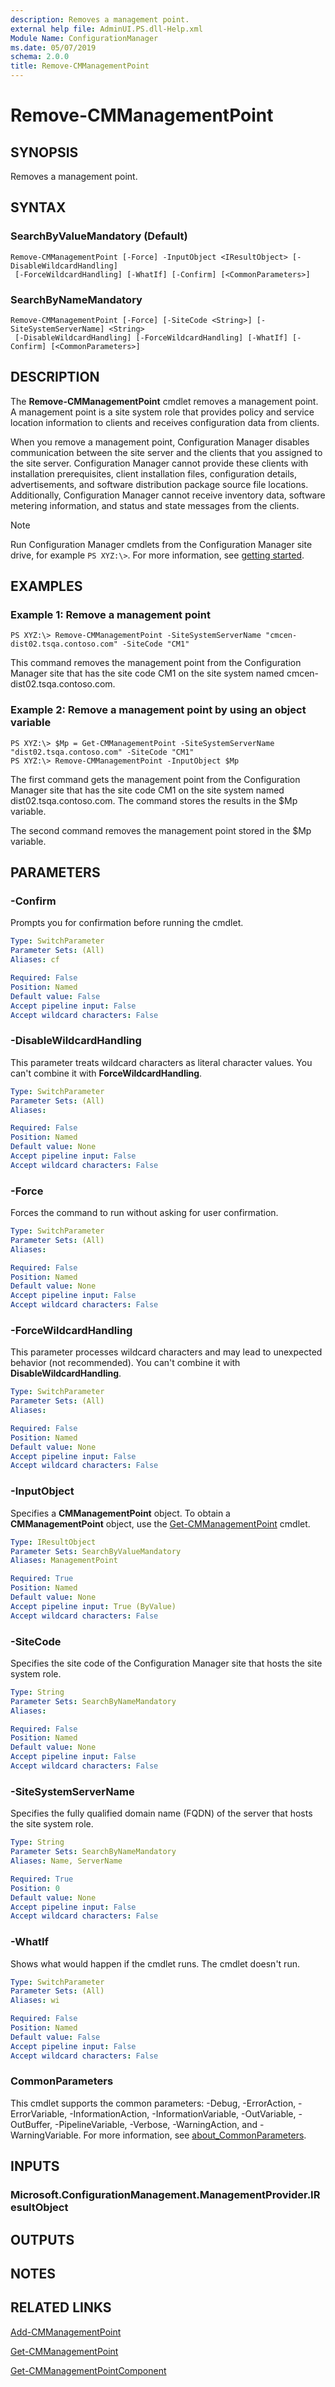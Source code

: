 ```yaml
---
description: Removes a management point.
external help file: AdminUI.PS.dll-Help.xml
Module Name: ConfigurationManager
ms.date: 05/07/2019
schema: 2.0.0
title: Remove-CMManagementPoint
---
```


# Remove-CMManagementPoint

## SYNOPSIS
Removes a management point.

## SYNTAX

### SearchByValueMandatory (Default)
```
Remove-CMManagementPoint [-Force] -InputObject <IResultObject> [-DisableWildcardHandling]
 [-ForceWildcardHandling] [-WhatIf] [-Confirm] [<CommonParameters>]
```

### SearchByNameMandatory
```
Remove-CMManagementPoint [-Force] [-SiteCode <String>] [-SiteSystemServerName] <String>
 [-DisableWildcardHandling] [-ForceWildcardHandling] [-WhatIf] [-Confirm] [<CommonParameters>]
```

## DESCRIPTION
The **Remove-CMManagementPoint** cmdlet removes a management point.
A management point is a site system role that provides policy and service location information to clients and receives configuration data from clients.

When you remove a management point, Configuration Manager disables communication between the site server and the clients that you assigned to the site server.
Configuration Manager cannot provide these clients with installation prerequisites, client installation files, configuration details, advertisements, and software distribution package source file locations.
Additionally, Configuration Manager cannot receive inventory data, software metering information, and status and state messages from the clients.

> [!NOTE]
> Run Configuration Manager cmdlets from the Configuration Manager site drive, for example `PS XYZ:\>`. For more information, see [getting started](/powershell/sccm/overview).

## EXAMPLES

### Example 1: Remove a management point
```
PS XYZ:\> Remove-CMManagementPoint -SiteSystemServerName "cmcen-dist02.tsqa.contoso.com" -SiteCode "CM1"
```

This command removes the management point from the Configuration Manager site that has the site code CM1 on the site system named cmcen-dist02.tsqa.contoso.com.

### Example 2: Remove a management point by using an object variable
```
PS XYZ:\> $Mp = Get-CMManagementPoint -SiteSystemServerName "dist02.tsqa.contoso.com" -SiteCode "CM1"
PS XYZ:\> Remove-CMManagementPoint -InputObject $Mp
```

The first command gets the management point from the Configuration Manager site that has the site code CM1 on the site system named dist02.tsqa.contoso.com.
The command stores the results in the $Mp variable.

The second command removes the management point stored in the $Mp variable.

## PARAMETERS

### -Confirm
Prompts you for confirmation before running the cmdlet.

```yaml
Type: SwitchParameter
Parameter Sets: (All)
Aliases: cf

Required: False
Position: Named
Default value: False
Accept pipeline input: False
Accept wildcard characters: False
```

### -DisableWildcardHandling

This parameter treats wildcard characters as literal character values. You can't combine it with **ForceWildcardHandling**.

```yaml
Type: SwitchParameter
Parameter Sets: (All)
Aliases:

Required: False
Position: Named
Default value: None
Accept pipeline input: False
Accept wildcard characters: False
```

### -Force
Forces the command to run without asking for user confirmation.

```yaml
Type: SwitchParameter
Parameter Sets: (All)
Aliases:

Required: False
Position: Named
Default value: None
Accept pipeline input: False
Accept wildcard characters: False
```

### -ForceWildcardHandling

This parameter processes wildcard characters and may lead to unexpected behavior (not recommended). You can't combine it with **DisableWildcardHandling**.

```yaml
Type: SwitchParameter
Parameter Sets: (All)
Aliases:

Required: False
Position: Named
Default value: None
Accept pipeline input: False
Accept wildcard characters: False
```

### -InputObject
Specifies a **CMManagementPoint** object.
To obtain a **CMManagementPoint** object, use the [Get-CMManagementPoint](Get-CMManagementPoint.md) cmdlet.

```yaml
Type: IResultObject
Parameter Sets: SearchByValueMandatory
Aliases: ManagementPoint

Required: True
Position: Named
Default value: None
Accept pipeline input: True (ByValue)
Accept wildcard characters: False
```

### -SiteCode
Specifies the site code of the Configuration Manager site that hosts the site system role.

```yaml
Type: String
Parameter Sets: SearchByNameMandatory
Aliases:

Required: False
Position: Named
Default value: None
Accept pipeline input: False
Accept wildcard characters: False
```

### -SiteSystemServerName
Specifies the fully qualified domain name (FQDN) of the server that hosts the site system role.

```yaml
Type: String
Parameter Sets: SearchByNameMandatory
Aliases: Name, ServerName

Required: True
Position: 0
Default value: None
Accept pipeline input: False
Accept wildcard characters: False
```

### -WhatIf

Shows what would happen if the cmdlet runs. The cmdlet doesn't run.

```yaml
Type: SwitchParameter
Parameter Sets: (All)
Aliases: wi

Required: False
Position: Named
Default value: False
Accept pipeline input: False
Accept wildcard characters: False
```

### CommonParameters
This cmdlet supports the common parameters: -Debug, -ErrorAction, -ErrorVariable, -InformationAction, -InformationVariable, -OutVariable, -OutBuffer, -PipelineVariable, -Verbose, -WarningAction, and -WarningVariable. For more information, see [about_CommonParameters](http://go.microsoft.com/fwlink/?LinkID=113216).

## INPUTS

### Microsoft.ConfigurationManagement.ManagementProvider.IResultObject
## OUTPUTS

## NOTES

## RELATED LINKS

[Add-CMManagementPoint](Add-CMManagementPoint.md)

[Get-CMManagementPoint](Get-CMManagementPoint.md)

[Get-CMManagementPointComponent](Get-CMManagementPointComponent.md)


